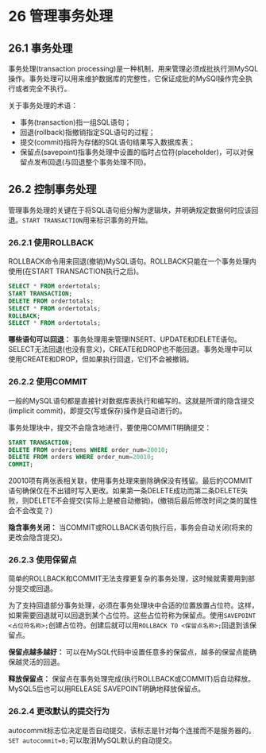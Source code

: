 # 26 管理事务处理

## 26.1 事务处理

事务处理(transaction processing)是一种机制，用来管理必须成批执行测MySQL操作。事务处理可以用来维护数据库的完整性，它保证成批的MySQl操作完全执行或者完全不执行。

关于事务处理的术语：
* 事务(transaction)指一组SQL语句；
* 回退(rollback)指撤销指定SQL语句的过程；
* 提交(commit)指将为存储的SQL语句结果写入数据库表；
* 保留点(savepoint)指事务处理中设置的临时占位符(placeholder)，可以对保留点发布回退(与回退整个事务处理不同)。

## 26.2 控制事务处理

管理事务处理的关键在于将SQL语句组分解为逻辑块，并明确规定数据何时应该回退。`START TRANSACTION`用来标识事务的开始。

### 26.2.1 使用ROLLBACK

ROLLBACK命令用来回退(撤销)MySQL语句。ROLLBACK只能在一个事务处理内使用(在START TRANSACTION执行之后)。

```SQL
SELECT * FROM ordertotals;
START TRANSACTION;
DELETE FROM ordertotals;
SELECT * FROM ordertotals;
ROLLBACK;
SELECT * FROM ordertotals;
```

**哪些语句可以回退：** 事务处理用来管理INSERT、UPDATE和DELETE语句。SELECT无法回退(也没有意义)，CREATE和DROP也不能回退。事务处理中可以使用CREATE和DROP，但如果执行回退，它们不会被撤销。

### 26.2.2 使用COMMIT

一般的MySQL语句都是直接针对数据库表执行和编写的。这就是所谓的隐含提交(implicit commit)，即提交(写或保存)操作是自动进行的。

事务处理块中，提交不会隐含地进行，要使用COMMIT明确提交：

```SQL
START TRANSACTION;
DELETE FROM orderitems WHERE order_num=20010;
DELETE FROM orders WHERE order_num=20010;
COMMIT;
```

20010项有两张表相关联，使用事务处理来删除确保没有残留。最后的COMMIT语句确保仅在不出错时写入更改。如果第一条DELETE成功而第二条DELETE失败，则DELETE不会提交(实际上是被自动撤销)。(撤销后最后修改时间之类的属性会不会改变？)

**隐含事务关闭：** 当COMMIT或ROLLBACK语句执行后，事务会自动关闭(将来的更改会隐含提交)。

### 26.2.3 使用保留点

简单的ROLLBACK和COMMIT无法支撑更复杂的事务处理，这时候就需要用到部分提交或回退。

为了支持回退部分事务处理，必须在事务处理块中合适的位置放置占位符。这样，如果需要回退就可以回退到某个占位符。这些占位符称为保留点。使用`SAVEPOINT <占位符名称>;`创建占位符。创建后就可以用`ROLLBACK TO <保留点名称>;`回退到该保留点。

**保留点越多越好：** 可以在MySQL代码中设置任意多的保留点，越多的保留点能确保越灵活的回退。

**释放保留点：** 保留点在事务处理完成(执行ROLLBACK或COMMIT)后自动释放。MySQL5后也可以用RELEASE SAVEPOINT明确地释放保留点。

### 26.2.4 更改默认的提交行为

autocommit标志位决定是否自动提交，该标志是针对每个连接而不是服务器的。`SET autocommit=0;`可以取消MySQL默认的自动提交。
